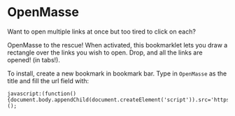 OpenMasse
=========

Want to open multiple links at once but too tired to click on each?

OpenMasse to the rescue! When activated, this bookmarklet lets you draw a rectangle over the links you wish to open. Drop, and all the links are opened! (in tabs!). 

To install, create a new bookmark in bookmark bar.
Type in `OpenMasse` as the title and fill the url field with:

```
javascript:(function(){document.body.appendChild(document.createElement('script')).src='https://raw.github.com/juliangruber/openmasse/master/openmasse.js?'+Date.now();})();
```